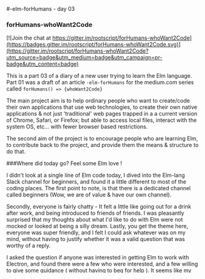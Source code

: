 #-elm-forHumans - day 03
### forHumans-whoWant2Code

[![Join the chat at https://gitter.im/rootscript/forHumans-whoWant2Code](https://badges.gitter.im/rootscript/forHumans-whoWant2Code.svg)](https://gitter.im/rootscript/forHumans-whoWant2Code?utm_source=badge&utm_medium=badge&utm_campaign=pr-badge&utm_content=badge)

This is a part 03 of a diary of a new user trying to learn the Elm language.  Part 01 was a draft of an article `-elm-forHumans` for the medium.com series called `forHumans() => {whoWant2Code}`

The main project aim is to help ordinary people who want to create/code their own applications that use web technologies, to create their own native applications & not just 'traditional' web pages trapped in a a current version of Chrome, Safari, or Firefox; but able to access local files, interact with the system OS, etc... with fewer browser based restrictions.

The second aim of the project is to encourage people who are learning Elm, to contribute back to the project, and provide them the means & structure to do that.

###Where did today go? Feel some Elm love !

I didn't look at a single line of Elm code today, I dived into the Elm-lang Slack channel for beginners, and found it a little different to most of the coding places.  The first point to note, is that there is a dedicated channel called beginners (Wow, we are of value & have our own channel).  

Secondly, everyone is fairly chatty - It felt a little like going out for a drink after work, and being introduced to friends of friends.  I was pleasantly surprised that my thoughts about what I'd like to do with Elm were not mocked or looked at being a silly dream.  Lastly, you get the theme here, everyone was super friendly, and I felt I could ask whatever was on my mind, without having to justify whether it was a valid question that was worthy of a reply.

I asked the question if anyone was interested in getting Elm to work with Electron, and found there were a few who were interested, and a few willing to give some guidance ( without having to beg for help ).  It seems like my basic idea of just using `elm-make` to compile `Main.elm` to `index.js`, and then `require` the .js file into the `index.html` was the same basic integration that others were looking at too ( That was encouraging ).
What surprised me was that there was also an `electron` channel in the elm-lang Slack group.  I was kindly directed there and told that there was an `elm-electron` interop set of modules that had been worked on, this would expose the Electron API to Elm through `ports`, so that Elm could talk '*directly*' (through a port) to the Electron `screen` module etc...

...to be continued

I left a few questions in the electron channel.  I had been warned it might be quiet ( I had the pleasure of being the 3rd post ever in the channel, we will need to encourage some more magnetism ! )

---

###Useful resources that to help learn the current 0.17 version of Elm

Ok so this is day 03, and despite not having learnt anything major on day 01 or 02, I'm still here and found some useful resources.  One of the subjects discussed in the elm-lang beginners Slack channel was where to find a list of depreciated Elm modules.

About 50% of the tutorials and articles I found googling turned out to be for older versions than the current 0.17 version of Elm.  If you are new to Elm, this could get to be a source of frustration as you will be unsure as to why things don't work, and as all Elm code looks like 'alien' to newcomers, most won't be able to spot depreciated modules or changes in syntax ( without some guidance ).

So here area few links that are really worth reading, so you can spot 'old Elm code', and either avoid or try updating it to 0.17 code:

A Farewell to FRP - <http://elm-lang.org/blog/farewell-to-frp>

Upgrading to 0.17 - <https://github.com/elm-lang/elm-platform/blob/master/upgrade-docs/0.17.md>

Elm 0.17: Successful Upgrade of Real World App …and some soft of guide to all of this - <https://medium.com/@turbo_MaCk/elm-0-17-successful-upgrade-of-real-world-app-and-some-soft-of-guide-to-all-of-this-cafd59dec56f#.pthtw81gy>

Here is what I wrote a few days ago, on the subject:

*For me, the biggest issue is finding quality learning resources that WORK with the current version of Elm 0.17. I think if a language had a manifesto it should include that all training videos, tutorial articles, language documentation etc... have the version of Elm stamped on every page, and every code file has a comment with the Elm version number. People pick up various fragments of code from many places, and when things don't work due to this problem, even the best resources become a reason to give up or avoid learning further.*

After today I feel a little relieved ( now I will have a chance chance to learn Elm ), maybe there could even be a list of links to outdated tutorials whether written, in Github repos, or Youtube videos, and volunteers could have a go at upgrading them to the latest version of Elm, and crossing them off the list of elm resources to avoid?

---

###Losing everything I know, and learning 'Alien speak', I mean Elm.

Today I had a mixed set of feelings, 'a little blushed' and 'a little proud'.  My 2 months of determined learning to code was appreciated, as was the 20 years someone had spent coding, as were various other lengths of time in between.  I felt comfortable that there was also another person in the discussion who had also only done 2 days of learning Elm.  An interesting comment that someone mentioned was: the fact that I didn't have much experience with other programming languages, might be a benefit, as I wouldn't have predefined views on 'how things are done'.

In my reality, I was finding it very tough, to leave the endless libraries of 'one thing well' node modules & little ES6 techniques that I had built into my little toolbox of knowledge.  Taking the step towards Elm, felt like someone ripping away my gold medal, let me explain:

I do have 8 weeks of trying to learn JavaScript under my belt ( I know that is a short time ), but I felt that I have had some success, I can create desktop apps that can pull data from the web, I can load/save read/write to my local files, I can control windows and other OS native stuff, I have Electron Render & Main processes talking to each other - I am quite happy with my 2 months progress in Electron, ES6 and various node_modules.

Knowing how happy I am with my own progress, helps me to understand the pain, that came across in the discussions with other Elm learners.  If I was in pain after a 2 month life of coding, how would you feel after 20 years of object oriented, or imperative coding.  To all of us Elm code looks like alien speak, in that I felt a sense solidarity.

###*Places to chat with people about Elm*

Yesterday I wrote about my apprehension of talking in the elm-lang Slack channel, but despite having moments when I've been frowned on in other 'coding communities' I took the plunge, said what I wanted to say, and found a welcoming group of human beings.  That was nice!  I can fully recommend joining the beginners channel:

[**Go to the Elm Slack channel**](http://elmlang.herokuapp.com/)

---

###break time :o)

Ok so today I did nothing in Elm, but felt good just chatting with people about Elm.  I also came to the conclusion, that despite all Elm's strengths, that it might not **yet** fit into my idea of my perfect coding language.

I'm uneasy at how Elm talks with JavaScript libraries & node_modules.  You could just rewrite all the good node_modules in Elm ( but that isn't realistic ), or you could find a way to to talk with external APIs.  The issue being do you want to do that through a tiny hole while holding a pair of chopsticks?  This may need some attention.

There is a very well written guide, that gave me some hope, it's here:

<https://guide.elm-lang.org/interop/javascript.html>

I would love it to be backed up with some examples that **focus** on this with some small, but well known node_modules, and maybe a dedicated place to go, where you could find integration work that had been done before, or at least find a guide as to how ( if you had the Elm & node skills ) you might author an Elm helper module exposing a node_module API.

---

###Electron & Elm specific resources

<https://medium.com/@zenitram.oiram/a-beginners-guide-to-json-and-elm-c4a0c7e20002#.fhm48t172>

###Other resources ( very useful link )

Stumbled across a nice `awesome-list` for Elm ( if you have never come across an `awesome-list` before on Github, they are a **curated**  list of recommend resources ). Here is `awesome-elm` as recommended by Richard Feldman <https://github.com/rtfeldman/awesome-elm>

###So what is next?
* ~~document my attempt to start learning Elm.~~ started
* ~~document my struggle to get Electron & Elm working together.~~ started
* ~~create an Elm Electron starter project, with good comments.~~ started
* document getting Elm to work with various node_modules.
* give feedback to the Elm guys, that will help them lower the barriers to learning the Elm language.
* write articles for medium.com to encourage others to learn Elm.
* add setup files with instructions to many examples to a Github repository.
* ~~create a Gitter channel that encourages new starters, and takes them on the journey of learning Elm, and  that encourages them to give feedback, create more examples, components, and tutorials that help Elm grow.~~ done, but not publicised, & maybe not needed as Slack is so friendly.  The only issue with Slack is the 10,000 message limit, and lack of archiving.  Bitter seems better to me, as you can look back on the archives day by day, and month to month.
* document other areas useful to getting started with Elm such as Homebrew, Npm, Node, and Electron.
* create a different kind of YouTube series, where people learning Elm teach others what they have learned.

//TODO:: list articles that are on medium
//TODO:: list planned articles for the forHumans 'platform'

* -electron-forHumans
* -elm-forHumans
* -github-forHumans
* -homebrew-forHumans
* -npm-forHumans
 
###End of day 3 - trying to get started with Elm